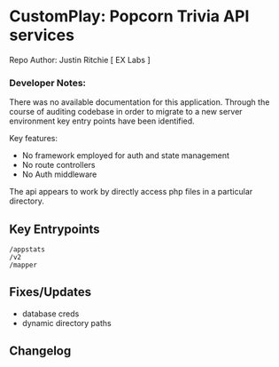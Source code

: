 # CustomPlay: Popcorn Trivia API services

Repo Author: Justin Ritchie [ EX Labs ]


### Developer Notes: 

There was no available documentation for this application. Through the course of auditing codebase in order to migrate to a new server environment key entry points have been identified.

Key features:
- No framework employed for auth and state management
- No route controllers 
- No Auth middleware

The api appears to work by directly access php files in a particular directory.


## Key Entrypoints

	/appstats
	/v2
	/mapper


## Fixes/Updates

- database creds
- dynamic directory paths

## Changelog
